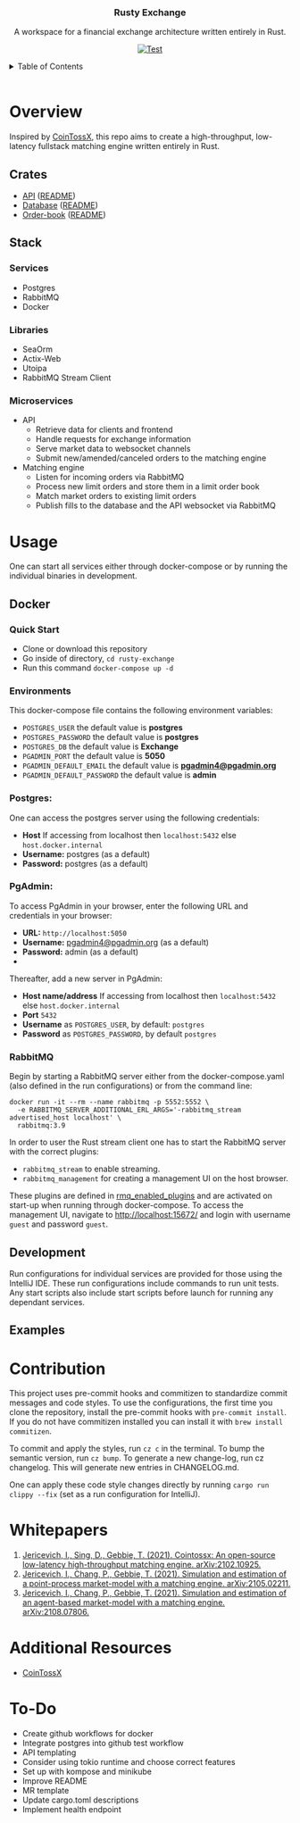 <div align="center">
    <h3 align="center">Rusty Exchange</h3>
    <p align="center">
        A workspace for a financial exchange architecture written entirely in Rust.
    </p>

[![Test](https://github.com/IvanJericevich/rusty-exchange/actions/workflows/test.yml/badge.svg?branch=main)](https://github.com/IvanJericevich/rusty-exchange/actions/workflows/test.yml)
</div>

<!-- TABLE OF CONTENTS -->
<details>
    <summary>Table of Contents</summary>
    <ol>
        <li><a href="#overview">Overview</a></li>
        <ol>
            <li><a href="#crates">Crates</a></li>
            <li><a href="#stack">Stack</a></li>
        </ol>
        <li><a href="#usage">Usage</a></li>
        <ol>
            <li><a href="#docker">Docker</a></li>
        </ol>
        <li><a href="#contribution">Contribution</a></li>
        <li><a href="#whitepapers">Whitepapers</a></li>
        <li><a href="#todo">To-do</a></li>
    </ol>
</details>
<br />

<!-- OVERVIEW -->
# Overview
Inspired by [CoinTossX](https://github.com/dharmeshsing/CoinTossX), this repo aims to create a high-throughput,
low-latency fullstack matching engine written entirely in Rust.

<!-- CRATES -->
## Crates
* [API](api) ([README](api/README.md))
* [Database](database) ([README](database/README.md))
* [Order-book](orderbook) ([README](orderbook/README.md))

<!-- STACK -->
## Stack
### Services
* Postgres
* RabbitMQ
* Docker

### Libraries
* SeaOrm
* Actix-Web
* Utoipa
* RabbitMQ Stream Client

### Microservices
* API
  * Retrieve data for clients and frontend
  * Handle requests for exchange information
  * Serve market data to websocket channels
  * Submit new/amended/canceled orders to the matching engine
* Matching engine
  * Listen for incoming orders via RabbitMQ
  * Process new limit orders and store them in a limit order book
  * Match market orders to existing limit orders
  * Publish fills to the database and the API websocket via RabbitMQ

<!-- USAGE -->
# Usage
One can start all services either through docker-compose or by running the individual binaries in development.
<!-- DOCKER -->
## Docker
### Quick Start
* Clone or download this repository
* Go inside of directory, `cd rusty-exchange`
* Run this command `docker-compose up -d`

### Environments
This docker-compose file contains the following environment variables:
* `POSTGRES_USER` the default value is **postgres**
* `POSTGRES_PASSWORD` the default value is **postgres**
* `POSTGRES_DB` the default value is **Exchange**
* `PGADMIN_PORT` the default value is **5050**
* `PGADMIN_DEFAULT_EMAIL` the default value is **pgadmin4@pgadmin.org**
* `PGADMIN_DEFAULT_PASSWORD` the default value is **admin**

### Postgres:
One can access the postgres server using the following credentials:
* **Host** If accessing from localhost then `localhost:5432` else `host.docker.internal`
* **Username:** postgres (as a default)
* **Password:** postgres (as a default)

### PgAdmin:
To access PgAdmin in your browser, enter the following URL and credentials in your browser:
* **URL:** `http://localhost:5050`
* **Username:** pgadmin4@pgadmin.org (as a default)
* **Password:** admin (as a default)
* 
Thereafter, add a new server in PgAdmin:
* **Host name/address** If accessing from localhost then `localhost:5432` else `host.docker.internal`
* **Port** `5432`
* **Username** as `POSTGRES_USER`, by default: `postgres`
* **Password** as `POSTGRES_PASSWORD`, by default `postgres`

### RabbitMQ
Begin by starting a RabbitMQ server either from the docker-compose.yaml (also defined in the run configurations) or
from the command line:
```
docker run -it --rm --name rabbitmq -p 5552:5552 \
  -e RABBITMQ_SERVER_ADDITIONAL_ERL_ARGS='-rabbitmq_stream advertised_host localhost' \
  rabbitmq:3.9
```

In order to user the Rust stream client one has to start the RabbitMQ server with the correct plugins:
* `rabbitmq_stream` to enable streaming.
* `rabbitmq_management` for creating a management UI on the host browser.

These plugins are defined in [rmq_enabled_plugins](rmq_enabled_plugins) and are activated on start-up when running
through docker-compose. To access the management UI, navigate to [http://localhost:15672/](http://localhost:15672/)
and login with username `guest` and password `guest`.

## Development
Run configurations for individual services are provided for those using the IntelliJ IDE. These run configurations
include commands to run unit tests. Any start scripts also include start scripts before launch for running any dependant
services.

## Examples

<!-- CONTRIBUTION -->
# Contribution
This project uses pre-commit hooks and commitizen to standardize commit messages and code styles.
To use the configurations, the first time you clone the repository, install the pre-commit hooks with
`pre-commit install`. If you do not have commitizen installed you can install it with `brew install commitizen`.

To commit and apply the styles, run `cz c` in the terminal. To bump the semantic version, run `cz bump`.
To generate a new change-log, run cz changelog. This will generate new entries in CHANGELOG.md.

One can apply these code style changes directly by running `cargo run clippy --fix` (set as a run configuration for
IntelliJ).

<!-- WHITEPAPERS -->
# Whitepapers
1. [Jericevich, I., Sing, D., Gebbie, T. (2021). Cointossx: An open-source low-latency high-throughput matching engine. arXiv:2102.10925.](https://arxiv.org/abs/2102.10925)
2. [Jericevich, I., Chang, P., Gebbie, T. (2021). Simulation and estimation of a point-process market-model with a matching engine. arXiv:2105.02211.](https://arxiv.org/abs/2105.02211)
3. [Jericevich, I., Chang, P., Gebbie, T. (2021). Simulation and estimation of an agent-based market-model with a matching engine. arXiv:2108.07806.](https://arxiv.org/abs/2108.07806)

<!-- RESOURCES -->
# Additional Resources
* [CoinTossX](https://github.com/dharmeshsing/CoinTossX)

<!-- TODO -->
# To-Do
* Create github workflows for docker
* Integrate postgres into github test workflow
* API templating
* Consider using tokio runtime and choose correct features
* Set up with kompose and minikube
* Improve README
* MR template
* Update cargo.toml descriptions
* Implement health endpoint